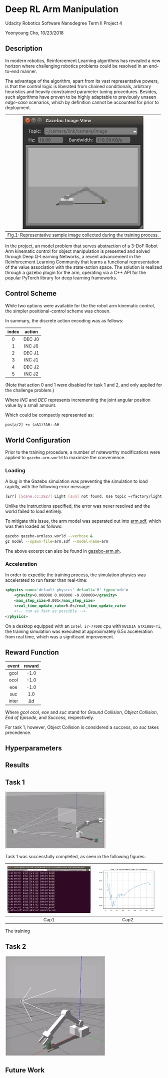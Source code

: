 # Deep RL Arm Manipulation

Udacity Robotics Software Nanodegree Term II Project 4

Yoonyoung Cho, 10/23/2018 

## Description

In modern robotics, Reinforcement Learning algorithms has revealed a new horizon where challenging robotics problems could be resolved in an end-to-end manner.

The advantage of the algorithm, apart from its vast representative powers, is that the control logic is liberated from chained conditionals, arbitrary heuristics and heavily constrained parameter tuning procedures. Besides, such algorithms have proven to be highly adaptable to previously unseen *edge-case* scenarios, which by definition cannot be accounted for prior to deployment.

|![input](figs/train_image.png)|
|:-:|
|Fig.1: Representative sample image collected during the training process.|

In the project, an model problem that serves abstraction of a 3-DoF Robot Arm kinematic control for object manipulation is presented and solved through Deep Q-Learning Networks, a recent advancement in the Reinforcement Learning Community that learns a functional representation of the value association with the state-action space. The solution is realized through a gazebo plugin for the arm, operating via a C++ API for the popular PyTorch library for deep learning frameworks.

## Control Scheme

While two options were available for the the robot arm kinematic control, the simpler positional-control scheme was chosen.

In summary, the discrete action encoding was as follows:

|index| action |
|:---:|:------:|
|0    | DEC J0 |
|1    | INC J0 |
|2    | DEC J1 |
|3    | INC J1 |
|4    | DEC J2 |
|5    | INC J2 |

(Note that action 0 and 1 were disabled for task 1 and 2, and only applied for the challenge problem.)

Where *INC* and *DEC* represents incrementing the joint angular position value by a small amount.

Which could be compactly represented as:

    pos[a/2] += (a&1)?Δθ:-Δθ

## World Configuration

Prior to the training procedure, a number of noteworthy modifications were applied to `gazebo-arm.world` to maximize the convenience.

### Loading

A bug in the Gazebo simulation was preventing the simulation to load rapidly, with the following error message:

```bash
[Err] [Scene.cc:2927] Light [sun] not found. Use topic ~/factory/light to spawn a new light.
```

Unlike the instructions specified, the error was never resolved and the world failed to load entirely.

To mitigate this issue, the arm model was separated out into [arm.sdf](gazebo/arm.sdf), which was then loaded as follows:

```bash
gazebo gazebo-armless.world --verbose &
gz model --spawn-file=arm.sdf --model-name=arm
```

The above excerpt can also be found in [gazebo-arm.sh](gazebo/gazebo-arm.sh).

### Acceleration

In order to expedite the training process, the simulation physics was accelerated to run faster than real-time:

```xml
<physics name='default_physics' default='0' type='ode'>
    <gravity>0.000000 0.000000 -9.800000</gravity>
    <max_step_size>0.001</max_step_size>
    <real_time_update_rate>0.0</real_time_update_rate>
    <!-- run as fast as possible -->
</physics>
```

On a desktop equipped with an `Intel i7-7700K` cpu with `NVIDIA GTX1080-Ti`, the training simulation was executed at approximately 6.5x acceleration from real time, which was a significant improvement.


## Reward Function

[//]: # (Reward Functions: Explain the reward functions that you created. Brief explanation of each reward function and associated reward values. The writeup should also include what type of joint control was implemented.)

|event|reward|
|:---:|:----:|
|gcol   | -1.0 |
|ocol   | -1.0 |
|eoe    | -1.0 |
|suc    |  1.0 |
|inter  | &Delta;d|
Where *gcol* *ocol*, *eoe* and *suc* stand for *Ground Collision*, *Object Collision*, *End of Episode*, and *Success*, respectively.

For task 1, however, Object Collision is considered a success, so *suc* takes precedence.

## Hyperparameters

[//]: # (Specify the hyperparameters that you selected for each objective, and explain the reasoning behind the selection. Student should explain the choice of hyperparameters for both objectives.)

## Results

[//]: # (Explain the results obtained for both objectives. Include discussion on the DQN agent's performance for both objectives. Include watermarked images, or videos of your results.)
[//]: # (Student should describe and briefly explain the results they achieved for both objectives. The discussion should also include their comments on the DQN agent's performance and if there were any shortcomings. Student should include either watermarked images of their results, or attach a video that displays the results and the arm in action.)

## Task 1
![task\_1](figs/task_1.gif)

Task 1 was successfully completed, as seen in the following figures:

|![task\_1\_suc](figs/task_1_150.png)|![task\_1\_plot](figs/task_1_suc.png)
|:-:|:-:|
|Cap1|Cap2|

The training 
## Task 2
![task\_2](figs/task_2.gif)

## Future Work
[//]: # (Briefly discuss how you can improve your current results.)
